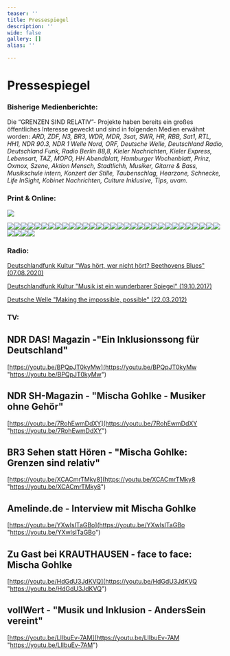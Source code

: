```yaml
---
teaser: ''
title: Pressespiegel
description: ''
wide: false
gallery: []
alias: ''

---
```

# Pressespiegel

### Bisherige Medienberichte:

Die “GRENZEN SIND RELATIV”- Projekte haben bereits ein großes öffentliches Interesse geweckt und sind in folgenden Medien erwähnt worden: _ARD, ZDF, N3, BR3, WDR, MDR, 3sat, SWR, HR, RBB, Sat1, RTL, HH1, NDR 90.3, NDR 1 Welle Nord, ORF, Deutsche Welle, Deutschland Radio, Deutschland Funk, Radio Berlin 88,8, Kieler Nachrichten, Kieler Express, Lebensart, TAZ, MOPO, HH Abendblatt, Hamburger Wochenblatt, Prinz, Oxmox, Szene, Aktion Mensch, Stadtlichh, Musiker, Gitarre & Bass, Musikschule intern, Konzert der Stille, Taubenschlag, Hearzone, Schnecke, Life InSight, Kobinet Nachrichten, Culture Inklusive, Tips, uvam._

### Print & Online:

<gallery>

![](/media/2020/09/2-asv-festival-abendblatt-mopo-_-oxmox.jpg)

![](/media/2018/11/mopo.jpg)![](/media/2020/09/hh-abendblatt-25-06-_-portrait-mischa-gohlke.JPG)![](/media/2020/09/taz-02-12-16-interview-mischa-gohlke.jpg)![](/media/2020/09/taz-bilder-im-kopf-8-07-2013.jpg)![](/media/2020/09/mhg_kn_2011_11_10.jpg)![](/media/2020/09/life-insight-_-anderssein-1-_-feb-2016-1.jpg)![](/media/2020/09/life-insight-_-anderssein-1-_-feb-2016-2.jpg)![](/media/2020/09/hamburger-abendblatt-_-3-anderssein-vereint-festival.jpg)![](/media/2020/09/anderssein-vereint_life-insight_06-0715_02.jpg)![](/media/2020/09/anderssein-vereint_life-insight_06-0715_01.jpg)![](/media/2020/10/pressebericht-weimar-17-08-2013.jpg)![](/media/2020/10/break-the-distance-__-mopo-29-05-2013.jpg)![](/media/2020/10/3-gsr-festival-2014.jpg)![](/media/2020/10/festival-9-04-kn.jpg)![](/media/2020/10/musikschule-des-jahres-2012.jpg)![](/media/2020/10/bergedorfer-wochenblatt.jpg)![](/media/2020/10/evangelische-kitazeitung-6-09-2015-_-2.JPG)![](/media/2020/10/wochenblatt-_-12-02-2014-_-mischa-gohlke-portrait.jpeg)![](/media/2020/10/festival-9-04-kieler-express.jpg)![](/media/2020/10/gsr-bericht.jpg)![](/media/2020/10/junge-welt-26-10-2019-_-seite-1.png)![](/media/2020/10/junge-welt-26-10-2019-_-seite-2.png)![](/media/2020/10/junge-welt-26-10-2019-_-seite-3.png)![](/media/2020/10/kita-6-12-2015-interview-mischa.png)![](/media/2020/10/mgohlke.jpg)![](/media/2020/10/mgohlke2.jpg)![](/media/2020/10/mgohlke3.jpg)![](/media/2020/10/mopo-eimsbuttler-nachrichten-25-10-2019-_-seite-1.png)![](/media/2020/10/131114_stadtlichh_nr13_mein_dingtest.jpg)![](/media/2020/10/1.jpg)![](/media/2020/10/2.jpg)![](/media/2020/10/4.jpg)![](/media/2020/10/5.jpg)![](/media/2020/10/artikel_aktion_mensch.jpg)![](/media/2020/10/lippstadter-patriot-_-20-05-2015.jpg)

</gallery>

### Radio:

[Deutschlandfunk Kultur "Was hört, wer nicht hört? Beethovens Blues" (07.08.2020)](https://www.deutschlandfunkkultur.de/was-hoert-wer-nichts-hoert-beethovens-blues.3720.de.html?dram:article_id=480263)

[Deutschlandfunk Kultur "Musik ist ein wunderbarer Spiegel" (19.10.2017)](https://www.deutschlandfunkkultur.de/musikunterricht-fuer-gehoerlose-musik-ist-ein-wunderbarer.2177.de.html?dram:article_id=398602)

[Deutsche Welle "Making the impossible, possible" (22.03.2012)](https://www.dw.com/en/making-the-impossible-possible/a-15828093)

### TV:

## NDR DAS! Magazin -"Ein Inklusionssong für Deutschland"

[https://youtu.be/BPQpJT0kyMw](https://youtu.be/BPQpJT0kyMw "https://youtu.be/BPQpJT0kyMw")

## NDR SH-Magazin - "Mischa Gohlke - Musiker ohne Gehör"

[https://youtu.be/7RohEwmDdXY](https://youtu.be/7RohEwmDdXY "https://youtu.be/7RohEwmDdXY")

## BR3 Sehen statt Hören - "Mischa Gohlke: Grenzen sind relativ"

[https://youtu.be/XCACmrTMky8](https://youtu.be/XCACmrTMky8 "https://youtu.be/XCACmrTMky8")

## Amelinde.de - Interview mit Mischa Gohlke

[https://youtu.be/YXwlsITaGBo](https://youtu.be/YXwlsITaGBo "https://youtu.be/YXwlsITaGBo")

## Zu Gast bei KRAUTHAUSEN - face to face: Mischa Gohlke

[https://youtu.be/HdGdU3JdKVQ](https://youtu.be/HdGdU3JdKVQ "https://youtu.be/HdGdU3JdKVQ")

## vollWert - "Musik und Inklusion - AndersSein vereint"

[https://youtu.be/LlIbuEv-7AM](https://youtu.be/LlIbuEv-7AM "https://youtu.be/LlIbuEv-7AM")